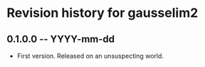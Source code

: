 # Revision history for gausselim2

## 0.1.0.0  -- YYYY-mm-dd

* First version. Released on an unsuspecting world.

